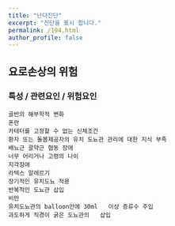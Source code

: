 ```yaml
---
title: "난다진단"
excerpt: "진단을 표시 합니다."
permalink: /194.html
author_profile: false
---
```

## 요로손상의 위험



### 특성 / 관련요인 / 위험요인

>   

    골반의 해부학적 변화
    혼란
    카테터를 고정할 수 없는 신체조건
    환자 또는 돌봄제공자의 유치 도뇨관 관리에 대한 지식 부족
    배뇨근 괄약근 협동 장애
    너무 어리거나 고령의 나이
    지각장애
    라텍스 알레르기
    장기적인 유치도뇨 적용
    반복적인 도뇨관 삽입
    비만
    유치도뇨관의 balloon안에 30ml   이상 증류수 주입
    과도하게 직경이 굵은 도뇨관의   삽입
